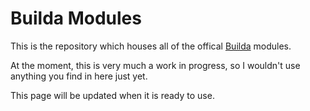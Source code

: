 # Builda Modules

This is the repository which houses all of the offical [Builda](https://builda.app) modules.

At the moment, this is very much a work in progress, so I wouldn't use anything you find in here just yet.

This page will be updated when it is ready to use.
